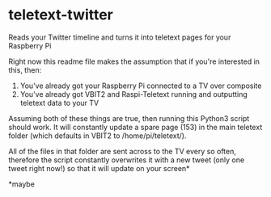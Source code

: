# teletext-twitter
Reads your Twitter timeline and turns it into teletext pages for your Raspberry Pi

Right now this readme file makes the assumption that if you're interested in this, then:

1) You've already got your Raspberry Pi connected to a TV over composite
2) You've already got VBIT2 and Raspi-Teletext running and outputting teletext data to your TV

Assuming both of these things are true, then running this Python3 script should work. It will constantly update a spare page (153) in the main teletext folder (which defaults in VBIT2 to /home/pi/teletext/).

All of the files in that folder are sent across to the TV every so often, therefore the script constantly overwrites it with a new tweet (only one tweet right now!) so that it will update on your screen*

*maybe

